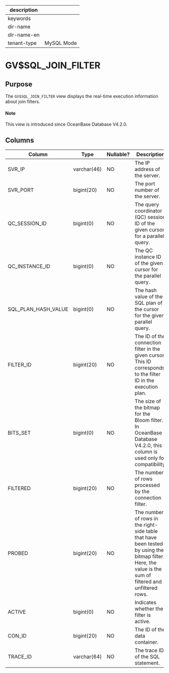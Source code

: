 |description||
|---|---|
|keywords||
|dir-name||
|dir-name-en||
|tenant-type|MySQL Mode|

# GV$SQL_JOIN_FILTER

## Purpose

The `GV$SQL_JOIN_FILTER` view displays the real-time execution information about join filters. 

<main id="notice" type='explain'>
  <h4>Note</h4>
  <p>This view is introduced since OceanBase Database V4.2.0. </p>
</main>

## Columns

| **Column** | **Type** | **Nullable?** | **Description** |
| --- | --- | --- | --- |
| SVR_IP | varchar(46) | NO | The IP address of the server. |
| SVR_PORT | bigint(20) | NO | The port number of the server. |
| QC_SESSION_ID | bigint(0) | NO | The query coordinator (QC) session ID of the given cursor for a parallel query. |
| QC_INSTANCE_ID | bigint(0) | NO | The QC instance ID of the given cursor for the parallel query. |
| SQL_PLAN_HASH_VALUE | bigint(0) | NO | The hash value of the SQL plan of the cursor for the given parallel query. |
| FILTER_ID | bigint(20) | NO | The ID of the connection filter in the given cursor. This ID corresponds to the filter ID in the execution plan. |
| BITS_SET | bigint(0) | NO | The size of the bitmap for the Bloom filter. In OceanBase Database V4.2.0, this column is used only for compatibility. |
| FILTERED | bigint(20) | NO | The number of rows processed by the connection filter. |
| PROBED | bigint(20) | NO | The number of rows in the right-side table that have been tested by using the bitmap filter. Here, the value is the sum of filtered and unfiltered rows. |
| ACTIVE | bigint(0) | NO | Indicates whether the filter is active. |
| CON_ID | bigint(20) | NO | The ID of the data container. |
| TRACE_ID | varchar(64) | NO | The trace ID of the SQL statement. |
